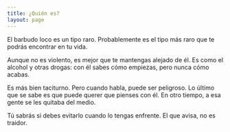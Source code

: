 ```yaml
---
title: ¿Quién es?
layout: page
---
```


El barbudo loco es un tipo raro. Probablemente es el tipo más raro que te podrás encontrar en tu vida.

Aunque no es violento, es mejor que te mantengas alejado de él. Es como el alcohol y otras drogas: con él sabes cómo empiezas, pero nunca cómo acabas.

Es más bien taciturno. Pero cuando habla, puede ser peligroso. Lo último que se sabe es que puede querer que pienses con él. En otro tiempo, a esa gente se les quitaba del medio.

Tú sabrás si debes evitarlo cuando lo tengas enfrente. El que avisa, no es traidor.
